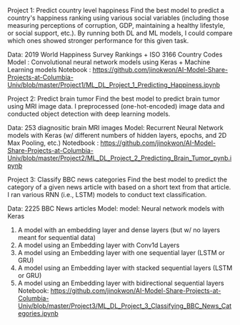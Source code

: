 Project 1: Predict country level happiness
Find the best model to predict a country's happiness ranking using various social variables (including those measuring perceptions of corruption, GDP, maintaining a healthy lifestyle, or social support, etc.). By running both DL and ML models, I could compare which ones showed stronger performance for this given task.

Data: 2019 World Happiness Survey Rankings + ISO 3166 Country Codes Model : Convolutional neural network models using Keras + Machine Learning models Notebook : https://github.com/jinokwon/AI-Model-Share-Projects-at-Columbia-Univ/blob/master/Project1/ML_DL_Project_1_Predicting_Happiness.ipynb

Project 2: Predict brain tumor
Find the best model to predict brain tumor using MRI image data. I preprocessed (one-hot-encoded) image data and conducted object detection with deep learning models.

Data: 253 diagnositic brain MRI images Model: Recurrent Neural Network models with Keras (w/ different numbers of hidden layers, epochs, and 2D Max Pooling, etc.) Notedbook : https://github.com/jinokwon/AI-Model-Share-Projects-at-Columbia-Univ/blob/master/Project2/ML_DL_Project_2_Predicting_Brain_Tumor_pynb.ipynb

Project 3: Classify BBC news categories
Find the best model to predict the category of a given news article with based on a short text from that article. I ran various RNN (i.e., LSTM) models to conduct text classification.

Data: 2225 BBC News articles Model: model: Neural network models with Keras

1) A model with an embedding layer and dense layers (but w/ no layers meant for sequential data)
2) A model using an Embedding layer with Conv1d Layers
3) A model using an Embedding layer with one sequential layer (LSTM or GRU)
4) A model using an Embedding layer with stacked sequential layers (LSTM or GRU)
5) A model using an Embedding layer with bidirectional sequential layers Notebook: https://github.com/jinokwon/AI-Model-Share-Projects-at-Columbia-Univ/blob/master/Project3/ML_DL_Project_3_Classifying_BBC_News_Categories.ipynb
